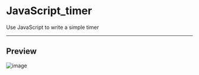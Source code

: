 # JavaScript_timer
Use JavaScript to write a simple timer

----------------------------------------------------------------------

## Preview

![image](timer_demo.gif)
